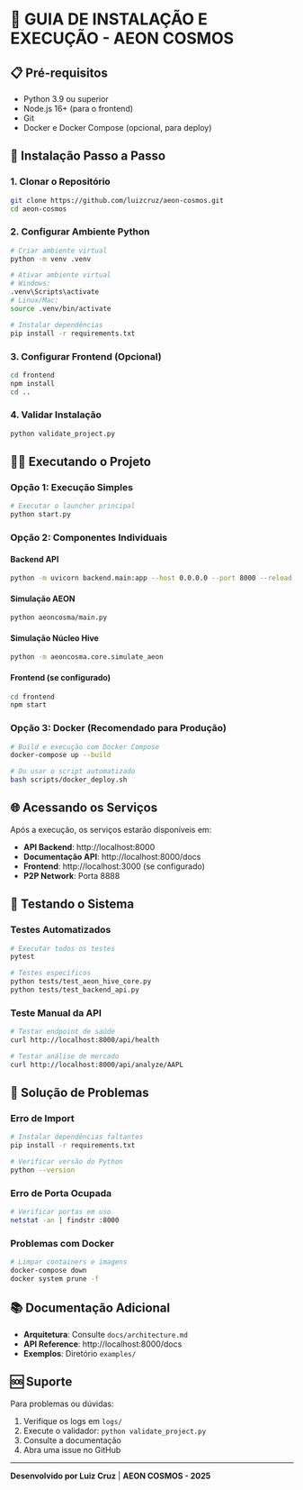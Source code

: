 # 🚀 GUIA DE INSTALAÇÃO E EXECUÇÃO - AEON COSMOS

## 📋 Pré-requisitos

- Python 3.9 ou superior
- Node.js 16+ (para o frontend)
- Git
- Docker e Docker Compose (opcional, para deploy)

## 🔧 Instalação Passo a Passo

### 1. Clonar o Repositório
```bash
git clone https://github.com/luizcruz/aeon-cosmos.git
cd aeon-cosmos
```

### 2. Configurar Ambiente Python
```bash
# Criar ambiente virtual
python -m venv .venv

# Ativar ambiente virtual
# Windows:
.venv\Scripts\activate
# Linux/Mac:
source .venv/bin/activate

# Instalar dependências
pip install -r requirements.txt
```

### 3. Configurar Frontend (Opcional)
```bash
cd frontend
npm install
cd ..
```

### 4. Validar Instalação
```bash
python validate_project.py
```

## 🏃‍♂️ Executando o Projeto

### Opção 1: Execução Simples
```bash
# Executar o launcher principal
python start.py
```

### Opção 2: Componentes Individuais

#### Backend API
```bash
python -m uvicorn backend.main:app --host 0.0.0.0 --port 8000 --reload
```

#### Simulação AEON
```bash
python aeoncosma/main.py
```

#### Simulação Núcleo Hive
```bash
python -m aeoncosma.core.simulate_aeon
```

#### Frontend (se configurado)
```bash
cd frontend
npm start
```

### Opção 3: Docker (Recomendado para Produção)
```bash
# Build e execução com Docker Compose
docker-compose up --build

# Ou usar o script automatizado
bash scripts/docker_deploy.sh
```

## 🌐 Acessando os Serviços

Após a execução, os serviços estarão disponíveis em:

- **API Backend**: http://localhost:8000
- **Documentação API**: http://localhost:8000/docs
- **Frontend**: http://localhost:3000 (se configurado)
- **P2P Network**: Porta 8888

## 🧪 Testando o Sistema

### Testes Automatizados
```bash
# Executar todos os testes
pytest

# Testes específicos
python tests/test_aeon_hive_core.py
python tests/test_backend_api.py
```

### Teste Manual da API
```bash
# Testar endpoint de saúde
curl http://localhost:8000/api/health

# Testar análise de mercado
curl http://localhost:8000/api/analyze/AAPL
```

## 🐛 Solução de Problemas

### Erro de Import
```bash
# Instalar dependências faltantes
pip install -r requirements.txt

# Verificar versão do Python
python --version
```

### Erro de Porta Ocupada
```bash
# Verificar portas em uso
netstat -an | findstr :8000
```

### Problemas com Docker
```bash
# Limpar containers e imagens
docker-compose down
docker system prune -f
```

## 📚 Documentação Adicional

- **Arquitetura**: Consulte `docs/architecture.md`
- **API Reference**: http://localhost:8000/docs
- **Exemplos**: Diretório `examples/`

## 🆘 Suporte

Para problemas ou dúvidas:
1. Verifique os logs em `logs/`
2. Execute o validador: `python validate_project.py`
3. Consulte a documentação
4. Abra uma issue no GitHub

---

**Desenvolvido por Luiz Cruz** | **AEON COSMOS - 2025**
